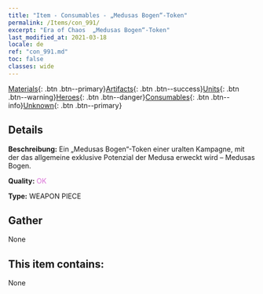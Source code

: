 ```yaml
---
title: "Item - Consumables - „Medusas Bogen“-Token"
permalink: /Items/con_991/
excerpt: "Era of Chaos  „Medusas Bogen“-Token"
last_modified_at: 2021-03-18
locale: de
ref: "con_991.md"
toc: false
classes: wide
---
```

 [Materials](/de/Items/){: .btn .btn--primary}[Artifacts](/de/Items/Artifacts/){: .btn .btn--success}[Units](/de/Items/Units/){: .btn .btn--warning}[Heroes](/de/Items/Heroes/){: .btn .btn--danger}[Consumables](/de/Items/Consumables/){: .btn .btn--info}[Unknown](/de/Items/Unknown/){: .btn .btn--primary}

## Details
 **Beschreibung:** Ein „Medusas Bogen“-Token einer uralten Kampagne, mit der das allgemeine exklusive Potenzial der Medusa erweckt wird – Medusas Bogen.

 **Quality:** <span style="color: #DA70D6">OK</span>

 **Type:** WEAPON PIECE

## Gather

  None

## This item contains:

  None

